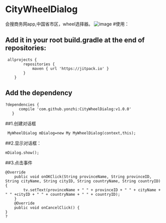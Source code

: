 # CityWheelDialog
会搜商务网app,中国省市区，wheel选择器。
 ![image](https://github.com/yonzhi/CityWheelDialog/blob/master/screenshots/g3.gif)
#使用：
## Add it in your root build.gradle at the end of repositories:

```
 allprojects {
		repositories {
			maven { url 'https://jitpack.io' }
		}
	}
 ```
 
 ## Add the dependency
 
 ```
 ?dependencies {
	   compile 'com.github.yonzhi:CityWheelDialog:v1.0.0'
	}
 ```
##1.创建对话框

```
 MyWheelDialog mDialog=new My MyWheelDialog(context,this);
```
##2.显示对话框：
```
mDialog.show();
 ```
 
##3.点击事件

```
@Override
    public void onOKClick(String provinceName, String provinceID, String cityName, String cityID, String countryName, String countryID) {
        tv.setText(provinceName + " " + provinceID + " " + cityName + " " +cityID + " " + countryName + " " + countryID);
    }
    @Override
    public void onCancelClick() {
}
?
    
